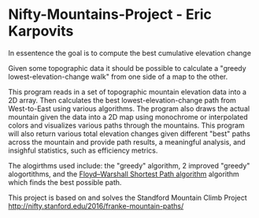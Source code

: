 # Nifty-Mountains-Project - Eric Karpovits

In essentence the goal is to compute the best cumulative elevation change

Given some topographic data it should be possible to calculate a "greedy lowest-elevation-change walk" from one side of a map to the other.

This program reads in a set of topographic mountain elevation data into a 2D array. Then calculates the best lowest-elevation-change path from West-to-East using various algorithms. The program also draws the actual mountain given the data into a 2D map using monochrome or interpolated colors and visualizes various paths through the mountains. This program will also return various total elevation changes given different "best" paths across the mountain and provide path results, a meaningful analysis, and insighful statistics, such as efficiency metrics.

The alogirthms used include: the "greedy" algorithm, 2 improved "greedy" alogortithms, and the [Floyd–Warshall Shortest Path algorithm](https://en.wikipedia.org/wiki/Floyd%E2%80%93Warshall_algorithm) algorithm which finds the best possible path.

This project is based on and solves the Standford Mountain Climb Project http://nifty.stanford.edu/2016/franke-mountain-paths/
